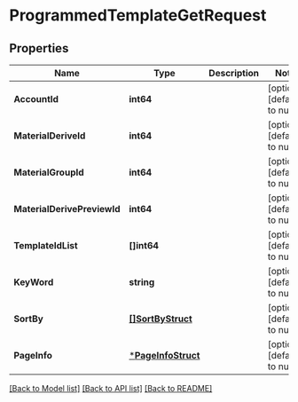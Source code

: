 # ProgrammedTemplateGetRequest

## Properties
Name | Type | Description | Notes
------------ | ------------- | ------------- | -------------
**AccountId** | **int64** |  | [optional] [default to null]
**MaterialDeriveId** | **int64** |  | [optional] [default to null]
**MaterialGroupId** | **int64** |  | [optional] [default to null]
**MaterialDerivePreviewId** | **int64** |  | [optional] [default to null]
**TemplateIdList** | **[]int64** |  | [optional] [default to null]
**KeyWord** | **string** |  | [optional] [default to null]
**SortBy** | [**[]SortByStruct**](sort_by_struct.md) |  | [optional] [default to null]
**PageInfo** | [***PageInfoStruct**](page_info_struct.md) |  | [optional] [default to null]

[[Back to Model list]](../README.md#documentation-for-models) [[Back to API list]](../README.md#documentation-for-api-endpoints) [[Back to README]](../README.md)


